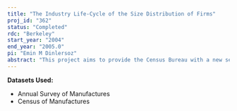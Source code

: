 ```yaml
---
title: "The Industry Life-Cycle of the Size Distribution of Firms"
proj_id: "362"
status: "Completed"
rdc: "Berkeley"
start_year: "2004"
end_year: "2005.0"
pi: "Emin M Dinlersoz"
abstract: "This project aims to provide the Census Bureau with a new set of stylized facts and statistics pertaining to the life-cycle behavior of the size distribution of firms in U.S. manufacturing industries. This goal will be achieved by analyzing the evolution of the size distribution of firms in an industry as the industry goes through its life cycle, i.e. different stages of growth. The size distribution of firms is intimately related to important industry aggregates, including inter-firm distribution of productivity, as well as to differences among firms in terms of production technology and product mix. Despite the importance of a comprehensive understanding of changes in the size distribution of firms in an industry over time, little has been done so far to uncover the nature of such changes. When all manufacturing firms are considered together, it is well known that the size distribution of firms, measured either by employment or value of output, is quite stable over time (see, e.g., Ijiri and Simon (1977), Sutton (1997), Axtell (2001)). However, theories of industry dynamics and finer industry level data (e.g., Gort and Klepper (1982), Klepper and Grady (1990)) suggest that this aggregate stability masks significant underlying inter-industry heterogeneity. As industries experience growth, shakeout, stability and decline phases, the size distribution of firms is predicted to exhibit significant changes. Models of industry life-cycle (e.g., Jovanovic and MacDonald (1994)) and empirical findings regarding firm and plant dynamics (e.g. Dunne, Roberts and Samuelson (1988, 1990)) collectively suggest that the size distribution is likely to be right skewed during the early phases of an industry, because initially most firms are small. As the industry grows and more entry occurs, the size distribution is expected to shift to the left and become even more right skewed, since most entering firms are small. Correspondingly, when an industry experiences its shakeout phase, small firms are more likely to exit the industry and the importance of larger firms in the size distribution increases. Thus, we expect to observe a decline in the skewness of firm size and rightward shift in firm size distribution. These general predictions, not to mention other, more detailed, hypotheses based on specifics of particular models of industry evolution, have not been tested before. The prevalence of these patterns across different industries, and even whether any generalizations are possible, is ultimately an empirical question. Our goals are to provide a comprehensive documentation of the evolution of the size distribution, and to establish a link between the patterns observed and theories of industry dynamics and evolution. The empirical analysis in this project requires observations on alternative measures of firm size for all firms over several time periods and across narrowly defined industries. Unfortunately, no public dataset meets these criteria simultaneously: measures of firm size at the individual firm level are not publicly available for a comprehensive set of industries and time periods. Publicly available datasets only provide information about plant size, as opposed to firm size. Furthermore, plant size information is in the form of discrete size ranges, as opposed to individual observations. Finally, the only measure of plant size in public data is employment, which is not the ideal measure from a theoretical point of view. We therefore propose to use the Census Bureau's Longitudinal Research Database (LRD) and the Annual Survey of Manufacturers (ASM) for the analysis of firm size distribution. Since the nature of the analysis is dynamic, the data for all available years (1963, 1967, and for each year between 1972 and 2002) will be utilized, subject to availability. The size distribution of firms will be constructed for each 4-digit industry. The LRD and the ASM provide several measures of firm size, such as employment, output and sales, which will be obtained by aggregating the corresponding size measures provided for all the plants of a firm. This firm level information will be aggregated to a size distribution, and to statistics that describe the distribution of firm size, e.g., skewness, variance, and kurtosis. The evolution of these statistics will be investigated using a variety of statistical and econometric procedures. The life-cycle analysis benefits the Census Bureau programs by providing a new set of statistics and stylized facts on the evolution of the size distribution. Several new population estimates will be obtained for firms and industries in the LRD database as a result of the statistical analysis we plan to carry out. The project will help understand and evaluate the quality and relevance of the different measures of firm size, a subject on which theory, thus far, has not been informative. This will in turn assist the Census Bureau in development of more useful questions pertaining to size of an establishment in future surveys. Simultaneously utilizing the confidential data in the LRD and the publicly available NBER/CES Manufacturing Productivity Database and the County Business Patterns (CBP) Database will provide an independent way of validating the quality of data in the NBER Productivity Database and CBP Database at the industry level."
---
```


**Datasets Used:**

  - Annual Survey of Manufactures 
  - Census of Manufactures 


